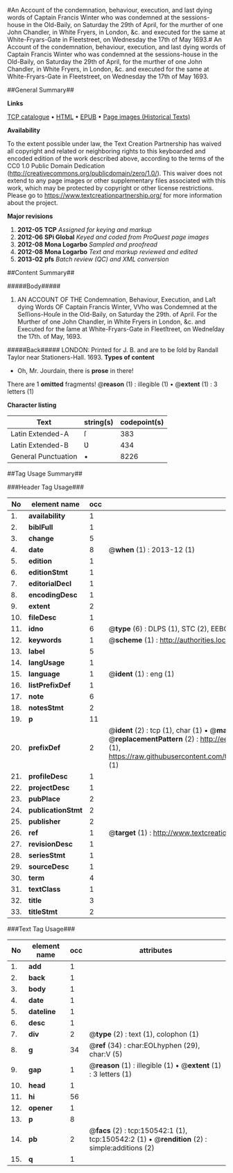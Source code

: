 #An Account of the condemnation, behaviour, execution, and last dying words of Captain Francis Winter who was condemned at the sessions-house in the Old-Baily, on Saturday the 29th of April, for the murther of one John Chandler, in White Fryers, in London, &c. and executed for the same at White-Fryars-Gate in Fleetstreet, on Wednesday the 17th of May 1693.#
An Account of the condemnation, behaviour, execution, and last dying words of Captain Francis Winter who was condemned at the sessions-house in the Old-Baily, on Saturday the 29th of April, for the murther of one John Chandler, in White Fryers, in London, &c. and executed for the same at White-Fryars-Gate in Fleetstreet, on Wednesday the 17th of May 1693.

##General Summary##

**Links**

[TCP catalogue](http://www.ota.ox.ac.uk/tcp/)  • 
[HTML](http://tei.it.ox.ac.uk/tcp/Texts-HTML/free/A75/A75232.html)  • 
[EPUB](http://tei.it.ox.ac.uk/tcp/Texts-EPUB/free/A75/A75232.epub) • 
[Page images (Historical Texts)](https://historicaltexts.jisc.ac.uk/eebo-36281968e)

**Availability**

To the extent possible under law, the Text Creation Partnership has waived all copyright and related or neighboring rights to this keyboarded and encoded edition of the work described above, according to the terms of the CC0 1.0 Public Domain Dedication (http://creativecommons.org/publicdomain/zero/1.0/). This waiver does not extend to any page images or other supplementary files associated with this work, which may be protected by copyright or other license restrictions. Please go to https://www.textcreationpartnership.org/ for more information about the project.

**Major revisions**

1. __2012-05__ __TCP__ *Assigned for keying and markup*
1. __2012-06__ __SPi Global__ *Keyed and coded from ProQuest page images*
1. __2012-08__ __Mona Logarbo__ *Sampled and proofread*
1. __2012-08__ __Mona Logarbo__ *Text and markup reviewed and edited*
1. __2013-02__ __pfs__ *Batch review (QC) and XML conversion*

##Content Summary##

#####Body#####

1. AN ACCOUNT OF THE Condemnation, Behaviour, Execution, and Laſt dying Words OF Captain Francis Winter, VVho was Condemned at the Seſſions-Houſe in the Old-Baily, on Saturday the 29th. of April. For the Murther of one John Chandler, in White Fryers in London, &c. and Executed for the ſame at White-Fryars-Gate in Fleetſtreet, on Wedneſday the 17th. of May, 1693.

#####Back#####
LONDON: Printed for J. B. and are to be ſold by Randall Taylor near Stationers-Hall. 1693.
**Types of content**

  * Oh, Mr. Jourdain, there is **prose** in there!

There are 1 **omitted** fragments! 
 @__reason__ (1) : illegible (1)  •  @__extent__ (1) : 3 letters (1)

**Character listing**


|Text|string(s)|codepoint(s)|
|---|---|---|
|Latin Extended-A|ſ|383|
|Latin Extended-B|Ʋ|434|
|General Punctuation|•|8226|

##Tag Usage Summary##

###Header Tag Usage###

|No|element name|occ|attributes|
|---|---|---|---|
|1.|__availability__|1||
|2.|__biblFull__|1||
|3.|__change__|5||
|4.|__date__|8| @__when__ (1) : 2013-12 (1)|
|5.|__edition__|1||
|6.|__editionStmt__|1||
|7.|__editorialDecl__|1||
|8.|__encodingDesc__|1||
|9.|__extent__|2||
|10.|__fileDesc__|1||
|11.|__idno__|6| @__type__ (6) : DLPS (1), STC (2), EEBO-CITATION (1), OCLC (1), VID (1)|
|12.|__keywords__|1| @__scheme__ (1) : http://authorities.loc.gov/ (1)|
|13.|__label__|5||
|14.|__langUsage__|1||
|15.|__language__|1| @__ident__ (1) : eng (1)|
|16.|__listPrefixDef__|1||
|17.|__note__|6||
|18.|__notesStmt__|2||
|19.|__p__|11||
|20.|__prefixDef__|2| @__ident__ (2) : tcp (1), char (1)  •  @__matchPattern__ (2) : ([0-9\-]+):([0-9IVX]+) (1), (.+) (1)  •  @__replacementPattern__ (2) : http://eebo.chadwyck.com/downloadtiff?vid=$1&page=$2 (1), https://raw.githubusercontent.com/textcreationpartnership/Texts/master/tcpchars.xml#$1 (1)|
|21.|__profileDesc__|1||
|22.|__projectDesc__|1||
|23.|__pubPlace__|2||
|24.|__publicationStmt__|2||
|25.|__publisher__|2||
|26.|__ref__|1| @__target__ (1) : http://www.textcreationpartnership.org/docs/. (1)|
|27.|__revisionDesc__|1||
|28.|__seriesStmt__|1||
|29.|__sourceDesc__|1||
|30.|__term__|4||
|31.|__textClass__|1||
|32.|__title__|3||
|33.|__titleStmt__|2||


###Text Tag Usage###

|No|element name|occ|attributes|
|---|---|---|---|
|1.|__add__|1||
|2.|__back__|1||
|3.|__body__|1||
|4.|__date__|1||
|5.|__dateline__|1||
|6.|__desc__|1||
|7.|__div__|2| @__type__ (2) : text (1), colophon (1)|
|8.|__g__|34| @__ref__ (34) : char:EOLhyphen (29), char:V (5)|
|9.|__gap__|1| @__reason__ (1) : illegible (1)  •  @__extent__ (1) : 3 letters (1)|
|10.|__head__|1||
|11.|__hi__|56||
|12.|__opener__|1||
|13.|__p__|8||
|14.|__pb__|2| @__facs__ (2) : tcp:150542:1 (1), tcp:150542:2 (1)  •  @__rendition__ (2) : simple:additions (2)|
|15.|__q__|1||
